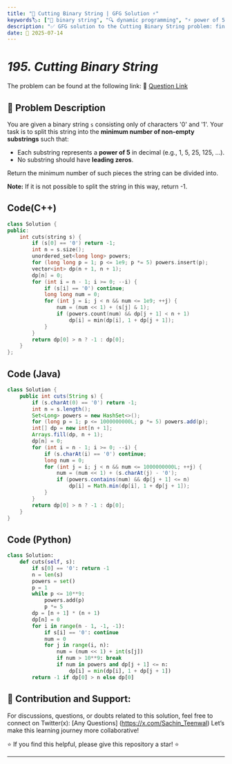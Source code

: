 ```yaml
---
title: "🔪 Cutting Binary String | GFG Solution ⚡"
keywords🏷️: ["🔪 binary string", "🔍 dynamic programming", "⚡ power of 5", "🎯 string splitting", "📘 GFG", "🏁 competitive programming", "📚 DSA"]
description: "✅ GFG solution to the Cutting Binary String problem: find minimum cuts to split binary string into substrings representing powers of 5 using dynamic programming. 🚀"
date: 📅 2025-07-14
---
```


# *195. Cutting Binary String*

The problem can be found at the following link: 🔗 [Question Link](https://www.geeksforgeeks.org/problems/cutting-binary-string1342/1)

## **🧩 Problem Description**

You are given a binary string `s` consisting only of characters '0' and '1'. Your task is to split this string into the **minimum number of non-empty substrings** such that:

- Each substring represents a **power of 5** in decimal (e.g., 1, 5, 25, 125, ...).
- No substring should have **leading zeros**.

Return the minimum number of such pieces the string can be divided into.

**Note:** If it is not possible to split the string in this way, return -1.


## Code(C++)
```cpp
class Solution {
public:
    int cuts(string s) {
        if (s[0] == '0') return -1;
        int n = s.size();
        unordered_set<long long> powers;
        for (long long p = 1; p <= 1e9; p *= 5) powers.insert(p);
        vector<int> dp(n + 1, n + 1);
        dp[n] = 0;
        for (int i = n - 1; i >= 0; --i) {
            if (s[i] == '0') continue;
            long long num = 0;
            for (int j = i; j < n && num <= 1e9; ++j) {
                num = (num << 1) + (s[j] & 1);
                if (powers.count(num) && dp[j + 1] < n + 1)
                    dp[i] = min(dp[i], 1 + dp[j + 1]);
            }
        }
        return dp[0] > n ? -1 : dp[0];
    }
};
```

## Code (Java)

```java
class Solution {
    public int cuts(String s) {
        if (s.charAt(0) == '0') return -1;
        int n = s.length();
        Set<Long> powers = new HashSet<>();
        for (long p = 1; p <= 1000000000L; p *= 5) powers.add(p);
        int[] dp = new int[n + 1];
        Arrays.fill(dp, n + 1);
        dp[n] = 0;
        for (int i = n - 1; i >= 0; --i) {
            if (s.charAt(i) == '0') continue;
            long num = 0;
            for (int j = i; j < n && num <= 1000000000L; ++j) {
                num = (num << 1) + (s.charAt(j) - '0');
                if (powers.contains(num) && dp[j + 1] <= n)
                    dp[i] = Math.min(dp[i], 1 + dp[j + 1]);
            }
        }
        return dp[0] > n ? -1 : dp[0];
    }
}
```

## Code (Python)

```python
class Solution:
    def cuts(self, s):
        if s[0] == '0': return -1
        n = len(s)
        powers = set()
        p = 1
        while p <= 10**9:
            powers.add(p)
            p *= 5
        dp = [n + 1] * (n + 1)
        dp[n] = 0
        for i in range(n - 1, -1, -1):
            if s[i] == '0': continue
            num = 0
            for j in range(i, n):
                num = (num << 1) + int(s[j])
                if num > 10**9: break
                if num in powers and dp[j + 1] <= n:
                    dp[i] = min(dp[i], 1 + dp[j + 1])
        return -1 if dp[0] > n else dp[0]
```



## 🎯 **Contribution and Support:**

For discussions, questions, or doubts related to this solution, feel free to connect on Twitter(x): [Any Questions] (https://x.com/Sachin_Teenwal) Let’s make this learning journey more collaborative!

⭐ If you find this helpful, please give this repository a star! ⭐

---
